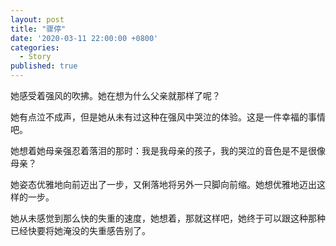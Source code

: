 ```yaml
---
layout: post
title: "骤停"
date: '2020-03-11 22:00:00 +0800'
categories:
  - Story
published: true
---
```


她感受着强风的吹拂。她在想为什么父亲就那样了呢？

她有点泣不成声，但是她从未有过这种在强风中哭泣的体验。这是一件幸福的事情吧。

她想着她母亲强忍着落泪的那时：我是我母亲的孩子，我的哭泣的音色是不是很像母亲？

她姿态优雅地向前迈出了一步，又俐落地将另外一只脚向前缩。她想优雅地迈出这样的一步。

她从未感觉到那么快的失重的速度，她想着，那就这样吧，她终于可以跟这种那种已经快要将她淹没的失重感告别了。
